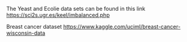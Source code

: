 The Yeast and Ecolie data sets can be found in this link 
https://sci2s.ugr.es/keel/imbalanced.php

Breast cancer dataset https://www.kaggle.com/uciml/breast-cancer-wisconsin-data
